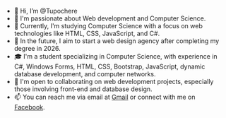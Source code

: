 - 👋 Hi, I’m @Tupochere
- 👀 I'm passionate about Web development and Computer Science.
- 🌱 Currently, I'm studying Computer Science with a focus on web technologies like HTML, CSS, JavaScript, and C#.
- 💼 In the future, I aim to start a web design agency after completing my degree in 2026.
- 🎓 I'm a student specializing in Computer Science, with experience in C#, Windows Forms, HTML, CSS, Bootstrap, JavaScript, dynamic database development, and computer networks.
- 🤝 I'm open to collaborating on web development projects, especially those involving front-end and database design.
- 📫 You can reach me via email at [Gmail](mitoletupo@gmail.com) or connect with me on [Facebook](https://www.facebook.com/tupomitole).

<!---
Tupochere/Tupochere is a ✨ special ✨ repository because its `README.md` (this file) appears on your GitHub profile.
You can click the Preview link to take a look at your changes.
--->
